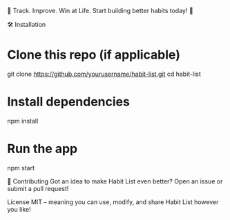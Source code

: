 🎯 Track. Improve. Win at Life. Start building better habits today! 🚀

🛠 Installation

# Clone this repo (if applicable)
git clone https://github.com/yourusername/habit-list.git
cd habit-list

# Install dependencies
npm install

# Run the app
npm start

🤝 Contributing
Got an idea to make Habit List even better? Open an issue or submit a pull request!

License
MIT – meaning you can use, modify, and share Habit List however you like!